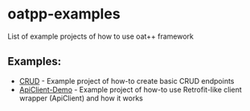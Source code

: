 # oatpp-examples
List of example projects of how to use oat++ framework

## Examples:

- [CRUD](https://github.com/oatpp/oatpp-examples/tree/master/crud) - Example project of how-to create basic CRUD endpoints
- [ApiClient-Demo](https://github.com/oatpp/oatpp-examples/tree/master/ApiClient-Demo) - Example project of how-to use Retrofit-like client wrapper (ApiClient) and how it works

